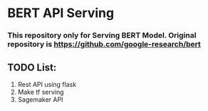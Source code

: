 # BERT API Serving 


### This repository only for Serving BERT Model. Original repository is https://github.com/google-research/bert

## TODO List:
1. Rest API using flask
2. Make tf serving
3. Sagemaker API
